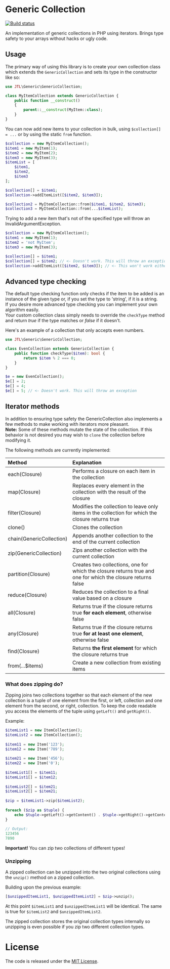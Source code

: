 # Generic Collection

[![Build status](https://travis-ci.com/jtl-software/php-generic-collection.svg?branch=master)](https://travis-ci.com/jtl-software/php-generic-collection)  

An implementation of generic collections in PHP using iterators.
Brings type safety to your arrays without hacks or ugly code.

## Usage  

The primary way of using this library is to create your own collection 
class which extends the `GenericCollection` and sets its type in the
constructor like so:  

```php
use JTL\Generic\GenericCollection;

class MyItemCollection extends GenericCollection {
    public function __construct()
    {
        parent::__construct(MyItem::class);
    }
}
```  

You can now add new items to your collection in bulk, using
`$collection[] = ...` or by using the static `from` function.  

```php
$collection = new MyItemCollection();
$item1 = new MyItem(1);
$item2 = new MyItem(2);
$item3 = new MyItem(3);
$itemList = [
    $item1,
    $item2,
    $item3
];

$collection[] = $item1;
$collection->addItemList([$item2, $item3]);

$collection2 = MyItemCollection::from($item1, $item2, $item3);
$collection3 = MyItemCollection::from(...$itemList);
```  

Trying to add a new item that's not of the specified type will throw 
an InvalidArgumentException.  

```php
$collection = new MyItemCollection();
$item1 = new MyItem(1);
$item2 = 'not MyItem';
$item3 = new MyItem(3);

$collection[] = $item1;
$collection[] = $item2; // <- Doesn't work. This will throw an exception
$collection->addItemList([$item2, $item3]); // <- This won't work either because $item2 is not a 'MyItem'
```  

## Advanced type checking

The default type checking function only checks if the item to be added is an instance of
the given type or, if you set the type to 'string', if it is a string.  
If you desire more advanced type checking you can implement your own algorithm easily.  
Your custom collection class simply needs to override the `checkType` method and return
*true* if the type matches or *false* if it doesn't.  

Here's an example of a collection that only accepts even numbers. 

```php
use JTL\Generic\GenericCollection;

class EvenCollection extends GenericCollection {
    public function checkType($item): bool {
        return $item % 2 === 0;
    }
}

$e = new EvenCollection();
$e[] = 2;
$e[] = 4;
$e[] = 5; // <- Doesn't work. This will throw an exception
```

## Iterator methods  

In addition to ensuring type safety the GenericCollection also implements a few
methods to make working with iterators more pleasant.  
**Note:** Some of these methods mutate the state of the collection. 
If this behavior is not desired you may wish to `clone` the collection before
modifying it.  

The following methods are currently implemented:  

| Method                   | Explanation                                                                                                 |
|:-------------------------|:------------------------------------------------------------------------------------------------------------|
| each(Closure)            | Performs a closure on each item in the collection                                                           |
| map(Closure)             | Replaces every element in the collection with the result of the closure                                     |
| filter(Closure)          | Modifies the collection to leave only items in the collection for which the closure returns true            |
| clone()                  | Clones the collection                                                                                       |
| chain(GenericCollection) | Appends another collection to the end of the current collection                                             |
| zip(GenericCollection)   | Zips another collection with the current collection                                                         |
| partition(Closure)       | Creates two collections, one for which the closure returns true and one for which the closure returns false |
| reduce(Closure)          | Reduces the collection to a final value based on a closure                                                  |
| all(Closure)             | Returns true if the closure returns true **for each element**, otherwise false                              |
| any(Closure)             | Returns true if the closure returns true **for at least one element**, otherwise false                      |
| find(Closure)            | Returns **the first element** for which the closure returns true                                            |
| from(...$items)          | Create a new collection from existing items                                                                 |

### What does zipping do?

Zipping joins two collections together so that each element of the new collection is a 
tuple of one element from the first, or left, collection and one element from the second,
or right, collection.
To keep the code readable you access the elements of the tuple using `getLeft()` and `getRight()`.

Example:  

```php
$itemList1 = new ItemCollection();
$itemList2 = new ItemCollection();
 
$item11 = new Item('123');
$item12 = new Item('789');
 
$item21 = new Item('456');
$item22 = new Item('0');
 
$itemList1[] = $item11;
$itemList1[] = $item12;
 
$itemList2[] = $item21;
$itemList2[] = $item21;
 
$zip = $itemList1->zip($itemList2);
 
foreach ($zip as $tuple) {
    echo $tuple->getLeft()->getContent() . $tuple->getRight()->getContent() . "\n";
}
 
// Output:
123456
7890
```  

**Important!** You can zip two collections of different types!  

### Unzipping

A zipped collection can be unzipped into the two original collections using the `unzip()`
method on a zipped collection.  

Building upon the previous example:  

```php
[$unzippedItemList1, $unzippedItemList2] = $zip->unzip();
```

At this point `$itemList1` and `$unzippedItemList1` will be identical. The same is true
for `$itemList2` and `$unzippedItemList2`.

The zipped collection stores the original collection types internally so
unzipping is even possible if you zip two different collection types.

# License

The code is released under the [MIT License](https://github.com/jtl-software/php-generic-collection/blob/master/LICENSE).